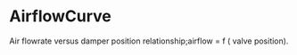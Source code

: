 AirflowCurve
============

Air flowrate versus damper position relationship;airflow = f ( valve position).
